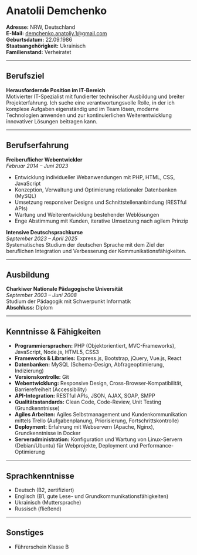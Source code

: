 # Anatolii Demchenko

**Adresse:** NRW, Deutschland  
**E-Mail:** demchenko.anatoliy.1@gmail.com  
**Geburtsdatum:** 22.09.1986  
**Staatsangehörigkeit:** Ukrainisch  
**Familienstand:** Verheiratet

---

## Berufsziel

**Herausfordernde Position im IT-Bereich**  
Motivierter IT-Spezialist mit fundierter technischer Ausbildung und breiter Projekterfahrung. Ich suche eine verantwortungsvolle Rolle, in der ich komplexe Aufgaben eigenständig und im Team lösen, moderne Technologien anwenden und zur kontinuierlichen Weiterentwicklung innovativer Lösungen beitragen kann.

---

## Berufserfahrung

**Freiberuflicher Webentwickler**  
_Februar 2014 – Juni 2023_

- Entwicklung individueller Webanwendungen mit PHP, HTML, CSS, JavaScript
- Konzeption, Verwaltung und Optimierung relationaler Datenbanken (MySQL)
- Umsetzung responsiver Designs und Schnittstellenanbindung (RESTful APIs)
- Wartung und Weiterentwicklung bestehender Weblösungen
- Enge Abstimmung mit Kunden, iterative Umsetzung nach agilem Prinzip

**Intensive Deutschsprachkurse**  
_September 2023 – April 2025_  
Systematisches Studium der deutschen Sprache mit dem Ziel der beruflichen Integration und Verbesserung der Kommunikationsfähigkeiten.

---

## Ausbildung

**Charkiwer Nationale Pädagogische Universität**  
_September 2003 – Juni 2008_  
Studium der Pädagogik mit Schwerpunkt Informatik  
**Abschluss:** Diplom

---

## Kenntnisse & Fähigkeiten

- **Programmiersprachen:** PHP (Objektorientiert, MVC-Frameworks), JavaScript, Node.js, HTML5, CSS3
- **Frameworks & Libraries:** Express.js, Bootstrap, jQuery, Vue.js, React
- **Datenbanken:** MySQL (Schema-Design, Abfrageoptimierung, Indizierung)
- **Versionskontrolle:** Git
- **Webentwicklung:** Responsive Design, Cross-Browser-Kompatibilität, Barrierefreiheit (Accessibility)
- **API-Integration:** RESTful APIs, JSON, AJAX, SOAP, SMPP
- **Qualitätsstandards:** Clean Code, Code-Review, Unit Testing (Grundkenntnisse)
- **Agiles Arbeiten:** Agiles Selbstmanagement und Kundenkommunikation mittels Trello (Aufgabenplanung, Priorisierung, Fortschrittskontrolle)
- **Deployment:** Erfahrung mit Webservern (Apache, Nginx), Grundkenntnisse in Docker
- **Serveradministration:** Konfiguration und Wartung von Linux-Servern (Debian/Ubuntu) für Webprojekte, Deployment und Performance-Optimierung

---

## Sprachkenntnisse

- Deutsch (B2, zertifiziert)
- Englisch (B1, gute Lese- und Grundkommunikationsfähigkeiten)
- Ukrainisch (Muttersprache)
- Russisch (fließend)

---

## Sonstiges

- Führerschein Klasse B
